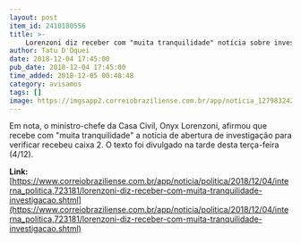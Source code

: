 ```yaml
---
layout: post
item_id: 2410180556
title: >-
    Lorenzoni diz receber com "muita tranquilidade" notícia sobre investigação
author: Tatu D'Oquei
date: 2018-12-04 17:45:00
pub_date: 2018-12-04 17:45:00
time_added: 2018-12-05 00:40:48
category: avisamos
tags: []
image: https://imgsapp2.correiobraziliense.com.br/app/noticia_127983242361/2018/12/04/723181/20181204144932969074i.jpg
---
```


Em nota, o ministro-chefe da Casa Civil, Onyx Lorenzoni, afirmou que recebe com "muita tranquilidade" a notícia de abertura de investigação para verificar recebeu caixa 2. O texto foi divulgado na tarde desta terça-feira (4/12).

**Link:** [https://www.correiobraziliense.com.br/app/noticia/politica/2018/12/04/interna_politica,723181/lorenzoni-diz-receber-com-muita-tranquilidade-investigacao.shtml](https://www.correiobraziliense.com.br/app/noticia/politica/2018/12/04/interna_politica,723181/lorenzoni-diz-receber-com-muita-tranquilidade-investigacao.shtml)

